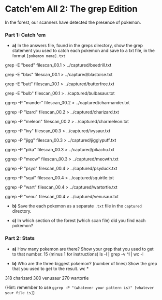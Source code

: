 # Catch'em All 2: The grep Edition

In the forest, our scanners have detected the presence of pokemon.

### Part 1: Catch 'em
- **a)** In the answers file, found in the greps directory, show the grep statement you used to catch each pokemon and save to a txt file, in the format `[pokemon name].txt`

grep -E "beed" filescan_00.1 > ../captured/beedrill.txt

grep -E "blas" filescan_00.1 > ../captured/blastoise.txt

grep -E "butt" filescan_00.1 > ../captured/butterfree.txt

grep -E "bulb" filescan_00.1 > ../captured/bulbasaur.txt

ggrep -P "mander" filescan_00.2 > ../captured/charmander.txt

ggrep -P "izard" filescan_00.2 > ../captured/charizard.txt

ggrep -P "meleon" filescan_00.2 > ../captured/charmeleon.txt

ggrep -P "ivy" filescan_00.3 > ../captured/ivysaur.txt

ggrep -P "jigg" filescan_00.3 > ../captured/jigglypuff.txt

ggrep -P "pika" filescan_00.3 > ../captured/pikachu.txt

ggrep -P "meow" filescan_00.3 > ../captured/meowth.txt

ggrep -P "psyd" filescan_00.4 > ../captured/psyduck.txt

ggrep -P "squi" filescan_00.4 > ../captured/squirtle.txt

ggrep -P "wart" filescan_00.4 > ../captured/wartortle.txt

ggrep -P "venu" filescan_00.4 > ../captured/venusaur.txt

- **b)** 
Save the each pokemon as a separate `.txt` file in the `captured` directory.


- **c)** In which section of the forest (which scan file) did you find each pokemon?


### Part 2: Stats
- **a)** How many pokemon are there? Show your grep that you used to get to that number.
15 (minus 1 for instructions)
ls -l | grep -v ^l | wc -l


- **b)** Who are the three biggest pokemon? (number of lines)
Show the grep that you used to get to the result.
wc *

318 charizard
300 venusaur
270 wartortle

(Hint: remember to use `ggrep -P "(whatever your pattern is)" [whatever your file is]`)



